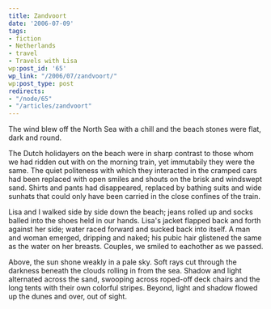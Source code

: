 ```yaml
---
title: Zandvoort
date: '2006-07-09'
tags:
- fiction
- Netherlands
- travel
- Travels with Lisa
wp:post_id: '65'
wp_link: "/2006/07/zandvoort/"
wp:post_type: post
redirects:
- "/node/65"
- "/articles/zandvoort"
---
```


The wind blew off the North Sea with a chill and the beach stones were flat, dark and round.

The Dutch holidayers on the beach were in sharp contrast to those whom we had ridden out with on the morning train, yet immutabily they were the same. The quiet politeness with which they interacted in the cramped cars had been replaced with open smiles and shouts on the brisk and windswept sand. Shirts and pants had disappeared, replaced by bathing suits and wide sunhats that could only have been carried in the close confines of the train.

Lisa and I walked side by side down the beach; jeans rolled up and socks balled into the shoes held in our hands. Lisa's jacket flapped back and forth against her side; water raced forward and sucked back into itself. A man and woman emerged, dripping and naked; his pubic hair glistened the same as the water on her breasts. Couples, we smiled to eachother as we passed.

Above, the sun shone weakly in a pale sky. Soft rays cut through the darkness beneath the clouds rolling in from the sea. Shadow and light alternated across the sand, swooping across roped-off deck chairs and the long tents with their own colorful stripes. Beyond, light and shadow flowed up the dunes and over, out of sight.

